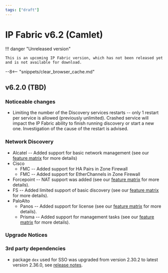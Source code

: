 ```yaml
---
tags: ["draft"]
---
```


# IP Fabric v6.2 (Camlet)

!!! danger "Unreleased version"

    This is an upcoming IP Fabric version, which has not been released yet and is not available for download.

--8<-- "snippets/clear_browser_cache.md"

## v6.2.0 (TBD)

### Noticeable changes
- Limiting the number of the Discovery services restarts -- only 1 restart per service is allowed (previously unlimited). Crashed service will impact the IP Fabric ability to finish running discovery or start a new one. Investigation of the cause of the restart is advised.

### Network Discovery

- Alcatel -- Added support for basic network management (see our [feature matrix](https://matrix.ipfabric.io) for more details)
- Cisco
    - FMC -- Added support for HA Pairs in Zone Firewall
    - FMC -- Added support for EtherChannels in Zone Firewall
- Forcepoint -- NAT support was added (see our [feature matrix](https://matrix.ipfabric.io) for more details).
- FS -- Added limited support of basic discovery (see our [feature matrix](https://matrix.ipfabric.io) for more details).
- PaloAlto
    - Panos -- Added support for license (see our [feature matrix](https://matrix.ipfabric.io) for more details).
    - Prisma -- Added support for management tasks (see our [feature matrix](https://matrix.ipfabric.io) for more details).
### Upgrade Notices

###  3rd party dependencies

- package `dex` used for SSO was upgraded from version 2.30.2 to latest version 2.36.0, see [release notes](https://github.com/dexidp/dex/releases).
